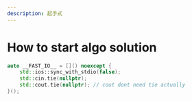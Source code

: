 ```yaml
---
description: 起手式
---
```


# How to start algo solution

```cpp
auto __FAST_IO__ = []() noexcept {
    std::ios::sync_with_stdio(false);
    std::cin.tie(nullptr);
    std::cout.tie(nullptr); // cout dont need tie actually
}();
```
